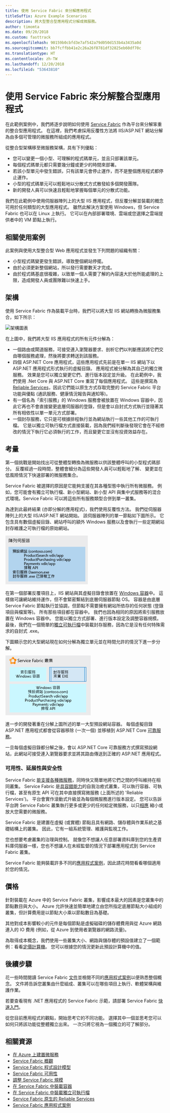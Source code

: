 ```yaml
---
title: 使用 Service Fabric 來分解應用程式
titleSuffix: Azure Example Scenarios
description: 將大型整合型應用程式分解成微服務。
author: timomta
ms.date: 09/20/2018
ms.custom: fasttrack
ms.openlocfilehash: 90159b0cbfd3e7af542a79d050d153b4a3435a0d
ms.sourcegitcommit: bb7fcffbb41e2c26a26f8781df32825eb60df70c
ms.translationtype: HT
ms.contentlocale: zh-TW
ms.lasthandoff: 12/20/2018
ms.locfileid: "53643810"
---
```

# <a name="using-service-fabric-to-decompose-monolithic-applications"></a>使用 Service Fabric 來分解整合型應用程式

在此範例案例中，我們將逐步說明如何使用 [Service Fabric](/azure/service-fabric/service-fabric-overview) 作為平台來分解笨重的整合型應用程式。 在這裡，我們考慮採用反覆性方法將 IIS/ASP.NET 網站分解為由多個可管理的微服務所組成的應用程式。

從整合型架構移至微服務架構，具有下列優點：

- 您可以變更一個小型、可理解的程式碼單元，並且只部署該單元。
- 每個程式碼單元都只需要幾分鐘或更少的時間來部署。
- 若該小型單元中發生錯誤，只有該單元會停止運作，而不是整個應用程式都停止運作。
- 小型的程式碼單元可以輕鬆地以分散式方式散發給多個開發團隊。
- 新的開發人員可以快速且輕鬆地掌握每個單元的分散式功能。

我們在此範例中使用伺服器陣列上的大型 IIS 應用程式，但反覆分解並裝載的概念可用於任何類型的大型應用程式。 雖然此解決方案使用 Windows，但 Service Fabric 也可以在 Linux 上執行。 它可以在內部部署環境、雲端或您選擇之雲端提供者中的 VM 節點上執行。

## <a name="relevant-use-cases"></a>相關使用案例

此案例與使用大型整合型 Web 應用程式並發生下列問題的組織有關：

- 小型程式碼變更發生錯誤，導致整個網站停擺。
- 由於必須更新整個網站，所以發行需要數天才完成。
- 由於程式碼基底很複雜，以致單一個人需要了解的內容遠大於他所能處理的上限，造成開發人員或團隊難以快速上手。

## <a name="architecture"></a>架構

使用 Service Fabric 作為裝載平台時，我們可以將大型 IIS 網站轉換為微服務集合，如下所示：

![架構圖表](./media/architecture-service-fabric-complete.png)

在上圖中，我們將大型 IIS 應用程式的所有元件分解為：

- 一個路由或閘道服務，可接受連入瀏覽器要求、剖析它們以判斷應該將它們交由哪個服務處理，然後將要求轉送到該服務。
- 四個 ASP.NET Core 應用程式，這些應用程式先前是在單一 IIS 網站下以 ASP.NET 應用程式形式執行的虛擬目錄。 應用程式被分解為其自己的獨立微服務。 效果是您可以獨立變更它們、進行版本設定並升級。 在此範例中，我們使用 .Net Core 與 ASP.NET Core 重寫了每個應用程式。 這些是撰寫為 [Reliable Services](/azure/service-fabric/service-fabric-reliable-services-introduction)，因此它們能以原生方式存取完整的 Service Fabric 平台功能與優點 (通訊服務、健康情況報告與通知等)。
- 有一個名為「索引服務」的 Windows 服務會被放置在 Windows 容器中，因此它再也不會直接變更底層伺服器的登錄，但是會以自封式方式執行並隨著其所有相依性以單一單元方式部署。
- 一個封存服務，它只是可根據排程執行並為網站執行一些其他工作的可執行檔。 它是以獨立可執行檔方式直接裝載，因為我們經判斷後發現它會在不經修改的情況下執行它必須執行的工作，而且變更它並沒有投資效益存在。

## <a name="considerations"></a>考量

第一個挑戰是開始找出可從整體型轉換為微服務以供該整體呼叫的小型程式碼部分。 反覆經過一段時間，整體會細分為這些開發人員可以輕鬆地了解、 變更並在低風險情況下快速部署的微服務集合。

Service Fabric 被選擇的原因是它能夠支援在其各種型態中執行所有微服務。 例如，您可能會有獨立可執行檔、新小型網站、新小型 API 與集中式服務等的混合式環境。Service Fabric 可以將這些所有服務類型合併到單一叢集。

為達到此最終結果 (亦即分解的應用程式)，我們使用反覆性方法。 我們從伺服器陣列上的大型 IIS/ASP.NET 網站開始。 該伺服器陣列的單一節點如下圖所示。 它包含具有數個虛擬目錄、網站呼叫的額外 Windows 服務以及會執行一些定期網站封存維護之可執行檔的原始網站。

![整合型架構圖](./media/architecture-service-fabric-monolith.png)

在第一個部署反覆項目上，IIS 網站與其虛擬目錄會放置在 [Windows 容器](/azure/service-fabric/service-fabric-containers-overview)中。 這樣做可讓網站維持運作，但不會緊密繫結到底層伺服器節點 OS。 容器是由底層 Service Fabric 節點執行並協調，但節點不需要擁有網站所依存的任何狀態 (登錄項目與檔案等)。 所有那些項目都在容器中。 我們也因為相同的原因將索引服務放置在 Windows 容器中。 您能以獨立方式部署、進行版本設定及調整容器規模。 最後，我們在一個簡單的[獨立可執行檔](/azure/service-fabric/service-fabric-guest-executables-introduction)中裝載封存服務，因為它是沒有任何特殊需求的自封式 .exe。

下圖顯示您的大型網站現在如何分解為獨立單元並在時間允許的情況下進一步分解。

![顯示部分分解的架構圖](./media/architecture-service-fabric-midway.png)

進一步的開發著重在分解上圖所述的單一大型預設網站容器。 每個虛擬目錄 ASP.NET 應用程式都會從容器移除 (一次一個) 並移植到 ASP.NET Core [可靠服務](/azure/service-fabric/service-fabric-reliable-services-introduction)。

一旦每個虛擬目錄都分解之後，會以 ASP.NET Core 可靠服務方式撰寫預設網站，此網站可接受連入瀏覽器要求並將其路由傳送到正確的 ASP.NET 應用程式。

### <a name="availability-scalability-and-security"></a>可用性、延展性與安全性

Service Fabric [能支援各種微服務](/azure/service-fabric/service-fabric-choose-framework)，同時快又簡單地將它們之間的呼叫維持在相同叢集。 Service Fabric 是[具容錯能力](/azure/service-fabric/service-fabric-availability-services)的自我治癒式叢集，可以執行容器、可執行檔，甚至有原生 API 可在其中直接撰寫微服務 (上面所述的 'Reliable Services')。 平台會實作滾動式升級並為每個微服務進行版本設定。 您可以告訴平台跨 Service Fabric 叢集執行更多或更少的任何給定微服務，以只[相應](/azure/service-fabric/service-fabric-concepts-scalability) 縮小或放大您需要的微服務。

Service Fabric 是建置在虛擬 (或實體) 節點且具有網路、儲存體與作業系統之基礎結構上的叢集。 因此，它有一組系統管理、維護與監視工作。

您也想要考慮叢集的治理與控制。 就像您不想讓人任意部署資料庫到您的生產資料庫伺服器一樣，您也不想讓人在未經監督的情況下部署應用程式到 Service Fabric 叢集。

Service Fabric 能夠裝載許多不同的[應用程式案例](/azure/service-fabric/service-fabric-application-scenarios)，因此請花時間看看哪個適用於您的情況。

## <a name="pricing"></a>價格

針對裝載在 Azure 中的 Service Fabric 叢集，影響成本最大的因素是您叢集中的節點數目與大小。 Azure 允許快速並簡單地建立由您所指定底層節點大小組成的叢集，但計算費用是以節點大小乘以節點數目為基礎。

其他對成本影響較小的元件是每個節點是虛擬磁碟的儲存體費用與從 Azure 網路連入的 IO 費用 (例如，從 Azure 到使用者瀏覽器的網路流量)。

為取得成本概念，我們使用一些叢集大小、網路與儲存體的預設值建立了一個範例：看看[定價計算機](https://azure.com/e/52dea096e5844d5495a7b22a9b2ccdde)。 您可以根據您的情況更新此預設計算機中的值。

## <a name="next-steps"></a>後續步驟

花一些時間閱讀 Service Fabric [文件](/azure/service-fabric/service-fabric-overview)並檢閱不同的[應用程式案例](/azure/service-fabric/service-fabric-application-scenarios)以便熟悉整個概念。 文件將告訴您叢集由什麼組成、叢集可以在哪些項目上執行、軟體架構與維護作業。

若要查看現有 .NET 應用程式的 Service Fabric 示範，請部署 Service Fabric [快速入門](/azure/service-fabric/service-fabric-quickstart-dotnet)。

從您目前應用程式的觀點，開始思考它的不同功能。 選擇其中一個並思考您可以如何只將該功能從整體獨立出來。 一次只將它視為一個獨立的可了解部分。

## <a name="related-resources"></a>相關資源

- [在 Azure 上建置微服務](/azure/architecture/microservices)
- [Service Fabric 概觀](/azure/service-fabric/service-fabric-overview)
- [Service Fabric 程式設計模型](/azure/service-fabric/service-fabric-choose-framework)
- [Service Fabric 可用性](/azure/service-fabric/service-fabric-availability-services)
- [調整 Service Fabric 規模](/azure/service-fabric/service-fabric-concepts-scalability)
- [在 Service Fabric 中裝載容器](/azure/service-fabric/service-fabric-containers-overview)
- [在 Service Fabric 中裝載獨立可執行檔](/azure/service-fabric/service-fabric-guest-executables-introduction)
- [Service Fabric 原生的 Reliable Services](/azure/service-fabric/service-fabric-reliable-services-introduction)
- [Service Fabric 應用程式案例](/azure/service-fabric/service-fabric-application-scenarios)